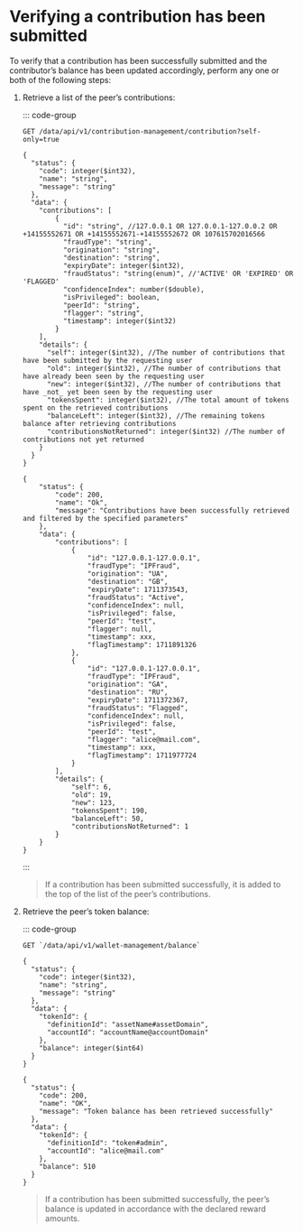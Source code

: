# Verifying a contribution has been submitted

To verify that a contribution has been successfully submitted and the contributor’s balance has been updated accordingly, perform any one or both of the following steps:

1. Retrieve a list of the peer’s contributions:

   ::: code-group

   ```http [Request]
   GET /data/api/v1/contribution-management/contribution?self-only=true
   ```

   ```json5 [Output structure]
   {
     "status": {
       "code": integer($int32),
       "name": "string",
       "message": "string"
     },
     "data": {
       "contributions": [
           {
             "id": "string", //127.0.0.1 OR 127.0.0.1-127.0.0.2 OR +14155552671 OR +14155552671-+14155552672 OR 107615702016566
             "fraudType": "string",
             "origination": "string",
             "destination": "string",
             "expiryDate": integer($int32),
             "fraudStatus": "string(enum)", //'ACTIVE' OR 'EXPIRED' OR 'FLAGGED'
             "confidenceIndex": number($double),
             "isPrivileged": boolean,
             "peerId": "string",
             "flagger": "string",
             "timestamp": integer($int32)
           }
       ],
       "details": {
         "self": integer($int32), //The number of contributions that have been submitted by the requesting user
         "old": integer($int32), //The number of contributions that have already been seen by the requesting user
         "new": integer($int32), //The number of contributions that have _not_ yet been seen by the requesting user
         "tokensSpent": integer($int32), //The total amount of tokens spent on the retrieved contributions
         "balanceLeft": integer($int32), //The remaining tokens balance after retrieving contributions
         "contributionsNotReturned": integer($int32) //The number of contributions not yet returned
       }
     }
   }
   ```

   ```json5 [Output example]
   {
       "status": {
           "code": 200,
           "name": "Ok",
           "message": "Contributions have been successfully retrieved and filtered by the specified parameters"
       },
       "data": {
           "contributions": [
               {
                   "id": "127.0.0.1-127.0.0.1",
                   "fraudType": "IPFraud",
                   "origination": "UA",
                   "destination": "GB",
                   "expiryDate": 1711373543,
                   "fraudStatus": "Active",
                   "confidenceIndex": null,
                   "isPrivileged": false,
                   "peerId": "test",
                   "flagger": null,
                   "timestamp": xxx,
                   "flagTimestamp": 1711891326
               },
               {
                   "id": "127.0.0.1-127.0.0.1",
                   "fraudType": "IPFraud",
                   "origination": "GA",
                   "destination": "RU",
                   "expiryDate": 1711372367,
                   "fraudStatus": "Flagged",
                   "confidenceIndex": null,
                   "isPrivileged": false,
                   "peerId": "test",
                   "flagger": "alice@mail.com",
                   "timestamp": xxx,
                   "flagTimestamp": 1711977724
               }
           ],
           "details": {
               "self": 6,
               "old": 19,
               "new": 123,
               "tokensSpent": 190,
               "balanceLeft": 50,
               "contributionsNotReturned": 1
           }
       }
   }
   ```

   :::

   > If a contribution has been submitted successfully, it is added to the top of the list of the peer’s contributions.

2. Retrieve the peer’s token balance:

   ::: code-group

   ```http [Request]
   GET `/data/api/v1/wallet-management/balance`
   ```

   ```json5 [Output structure]
   {
     "status": {
       "code": integer($int32),
       "name": "string",
       "message": "string"
     },
     "data": {
       "tokenId": {
         "definitionId": "assetName#assetDomain",
         "accountId": "accountName@accountDomain"
       },
       "balance": integer($int64)
     }
   }
   ```

   ```json5 [Output request]
   {
     "status": {
       "code": 200,
       "name": "OK",
       "message": "Token balance has been retrieved successfully"
     },
     "data": {
       "tokenId": {
         "definitionId": "token#admin",
         "accountId": "alice@mail.com"
       },
       "balance": 510
     }
   }
   ```

   > If a contribution has been submitted successfully, the peer’s balance is updated in accordance with the declared reward amounts.
